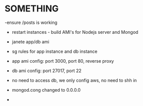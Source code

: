 # SOMETHING

-ensure /posts is working
- restart instances - build AMI's for Nodejs server and Mongod 
- janete app/db ami
- sg rules for app instance and db instance
- app ami config: port 3000, port 80, reverse proxy
- db ami config: port 27017, port 22

- no need to access db, we only config aws, no need to shh in
- mongod.cong changed to 0.0.0.0
- 
